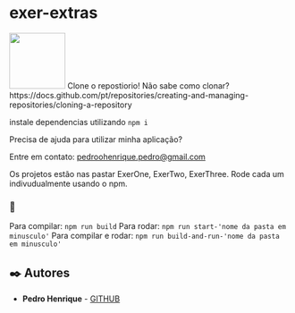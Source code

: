 # exer-extras
<img src="https://user-images.githubusercontent.com/95504029/151560441-2e792d97-fd65-462c-8fd7-70f581de5674.gif" width="100">
Clone o repostiorio! Não sabe como clonar? https://docs.github.com/pt/repositories/creating-and-managing-repositories/cloning-a-repository

instale dependencias utilizando ```npm i```

Precisa de ajuda para utilizar minha aplicação?

Entre em contato: pedroohenrique.pedro@gmail.com

Os projetos estão nas pastar ExerOne, ExerTwo, ExerThree. 
Rode cada um indivudualmente usando o npm.


### 🔧 

Para compilar: ```npm run build```
Para rodar: ```npm run start-'nome da pasta em minusculo'```
Para compilar e rodar: ```npm run build-and-run-'nome da pasta em minusculo'```



## ✒️ Autores

* **Pedro Henrique** - [GITHUB](https://github.com/phcPedro)




